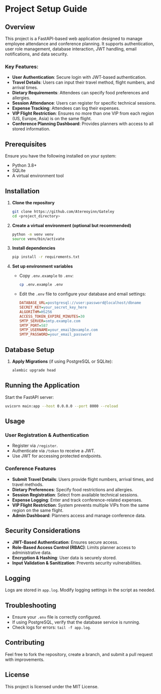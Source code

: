 # Project Setup Guide

## Overview
This project is a FastAPI-based web application designed to manage employee attendance and conference planning. It supports authentication, user role management, database interaction, JWT handling, email notifications, and data security. 

### Key Features:
- **User Authentication**: Secure login with JWT-based authentication.
- **Travel Details**: Users can input their travel method, flight numbers, and arrival times.
- **Dietary Requirements**: Attendees can specify food preferences and allergies.
- **Session Attendance**: Users can register for specific technical sessions.
- **Expense Tracking**: Attendees can log their expenses.
- **VIP Flight Restriction**: Ensures no more than one VIP from each region (US, Europe, Asia) is on the same flight.
- **Conference Planning Dashboard**: Provides planners with access to all stored information.

## Prerequisites
Ensure you have the following installed on your system:
- Python 3.8+
- SQLite
- A virtual environment tool 

## Installation

1. **Clone the repository**
   ```bash
   git clone https://github.com/Atereoyinn/Gateley
   cd <project_directory>
   ```

2. **Create a virtual environment (optional but recommended)**
   ```bash
   python -m venv venv
   source venv/bin/activate  
   ```

3. **Install dependencies**
   ```bash
   pip install -r requirements.txt
   ```

4. **Set up environment variables**
   - Copy `.env.example` to `.env`:
     ```bash
     cp .env.example .env
     ```
   - Edit the `.env` file to configure your database and email settings:
     ```ini
     DATABASE_URL=postgresql://user:password@localhost/dbname
     SECRET_KEY=your_secret_key_here
     ALGORITHM=HS256
     ACCESS_TOKEN_EXPIRE_MINUTES=30
     SMTP_SERVER=smtp.example.com
     SMTP_PORT=587
     SMTP_USERNAME=your_email@example.com
     SMTP_PASSWORD=your_email_password
     ```

## Database Setup

1. **Apply Migrations** (if using PostgreSQL or SQLite):
   ```bash
   alembic upgrade head
   ```

## Running the Application

Start the FastAPI server:
```bash
uvicorn main:app --host 0.0.0.0 --port 8000 --reload
```

## Usage
### User Registration & Authentication
- Register via `/register`.
- Authenticate via `/token` to receive a JWT.
- Use JWT for accessing protected endpoints.

### Conference Features
- **Submit Travel Details**: Users provide flight numbers, arrival times, and travel methods.
- **Dietary Preferences**: Specify food restrictions and allergies.
- **Session Registration**: Select from available technical sessions.
- **Expense Logging**: Enter and track conference-related expenses.
- **VIP Flight Restriction**: System prevents multiple VIPs from the same region on the same flight.
- **Admin Dashboard**: Planners access and manage conference data.

## Security Considerations
- **JWT-Based Authentication**: Ensures secure access.
- **Role-Based Access Control (RBAC)**: Limits planner access to administrative data.
- **Encryption & Hashing**: User data is securely stored.
- **Input Validation & Sanitization**: Prevents security vulnerabilities.

## Logging
Logs are stored in `app.log`. Modify logging settings in the script as needed.

## Troubleshooting
- Ensure your `.env` file is correctly configured.
- If using PostgreSQL, verify that the database service is running.
- Check logs for errors: `tail -f app.log`.

## Contributing
Feel free to fork the repository, create a branch, and submit a pull request with improvements.

## License
This project is licensed under the MIT License.

